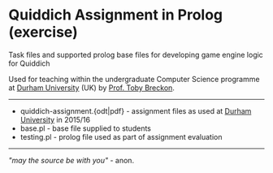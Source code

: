 # Quiddich Assignment in Prolog (exercise)

Task files and supported prolog base files for developing game engine logic for Quiddich

Used for teaching within the undergraduate Computer Science programme
at [Durham University](http://www.durham.ac.uk) (UK) by [Prof. Toby Breckon](http://community.dur.ac.uk/toby.breckon/).

---

- quiddich-assignment.{odt|pdf} - assignment files as used at [Durham University](http://www.durham.ac.uk) in 2015/16
- base.pl - base file supplied to students
- testing.pl - prolog file used as part of assignment evaluation

---

_"may the source be with you"_ - anon.
